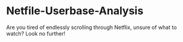 # Netfile-Userbase-Analysis
Are you tired of endlessly scrolling through Netflix, unsure of what to watch? Look no further!  
